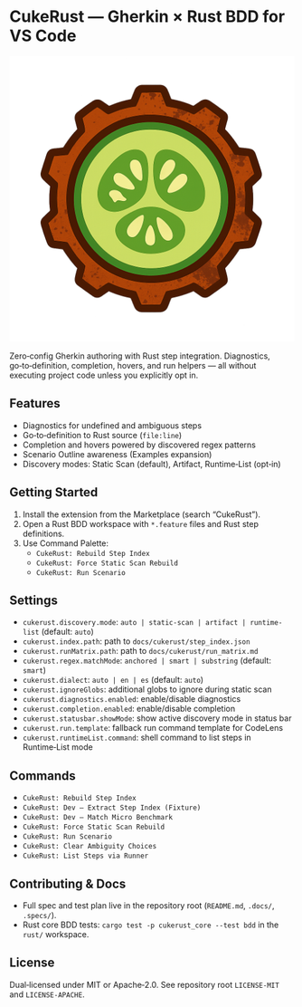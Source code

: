 # CukeRust — Gherkin × Rust BDD for VS Code

![CukeRust Logo](images/LOGO.png)

Zero‑config Gherkin authoring with Rust step integration. Diagnostics, go‑to‑definition, completion, hovers, and run helpers — all without executing project code unless you explicitly opt in.

## Features

- Diagnostics for undefined and ambiguous steps
- Go‑to‑definition to Rust source (`file:line`)
- Completion and hovers powered by discovered regex patterns
- Scenario Outline awareness (Examples expansion)
- Discovery modes: Static Scan (default), Artifact, Runtime‑List (opt‑in)

## Getting Started

1) Install the extension from the Marketplace (search “CukeRust”).
2) Open a Rust BDD workspace with `*.feature` files and Rust step definitions.
3) Use Command Palette:
   - `CukeRust: Rebuild Step Index`
   - `CukeRust: Force Static Scan Rebuild`
   - `CukeRust: Run Scenario`

## Settings

- `cukerust.discovery.mode`: `auto | static-scan | artifact | runtime-list` (default: `auto`)
- `cukerust.index.path`: path to `docs/cukerust/step_index.json`
- `cukerust.runMatrix.path`: path to `docs/cukerust/run_matrix.md`
- `cukerust.regex.matchMode`: `anchored | smart | substring` (default: `smart`)
- `cukerust.dialect`: `auto | en | es` (default: `auto`)
- `cukerust.ignoreGlobs`: additional globs to ignore during static scan
- `cukerust.diagnostics.enabled`: enable/disable diagnostics
- `cukerust.completion.enabled`: enable/disable completion
- `cukerust.statusbar.showMode`: show active discovery mode in status bar
- `cukerust.run.template`: fallback run command template for CodeLens
- `cukerust.runtimeList.command`: shell command to list steps in Runtime‑List mode

## Commands

- `CukeRust: Rebuild Step Index`
- `CukeRust: Dev — Extract Step Index (Fixture)`
- `CukeRust: Dev — Match Micro Benchmark`
- `CukeRust: Force Static Scan Rebuild`
- `CukeRust: Run Scenario`
- `CukeRust: Clear Ambiguity Choices`
- `CukeRust: List Steps via Runner`

## Contributing & Docs

- Full spec and test plan live in the repository root (`README.md`, `.docs/`, `.specs/`).
- Rust core BDD tests: `cargo test -p cukerust_core --test bdd` in the `rust/` workspace.

## License

Dual‑licensed under MIT or Apache‑2.0. See repository root `LICENSE-MIT` and `LICENSE-APACHE`.
